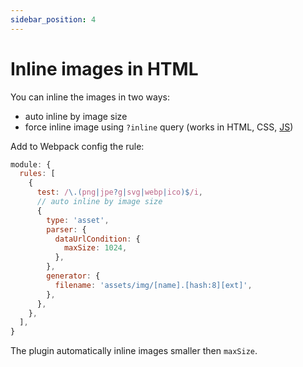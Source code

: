 ```yaml
---
sidebar_position: 4
---
```


# Inline images in HTML

You can inline the images in two ways:

- auto inline by image size
- force inline image using `?inline` query (works in HTML, CSS, [JS](/guides/import-svg-in-js))

Add to Webpack config the rule:

```js
module: {
  rules: [
    {
      test: /\.(png|jpe?g|svg|webp|ico)$/i,
      // auto inline by image size
      {
        type: 'asset',
        parser: {
          dataUrlCondition: {
            maxSize: 1024,
          },
        },
        generator: {
          filename: 'assets/img/[name].[hash:8][ext]',
        },
      },
    },
  ],
}
```

The plugin automatically inline images smaller then `maxSize`.
